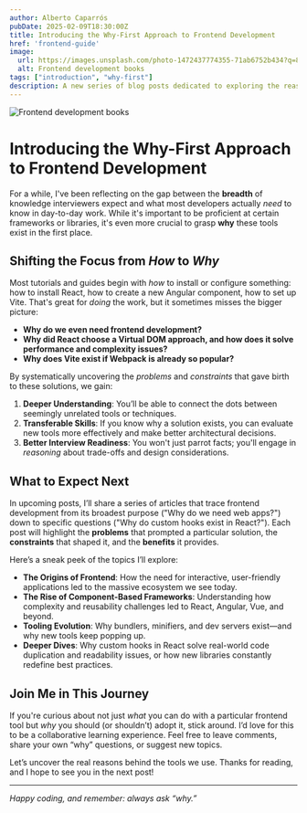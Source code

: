 ```yaml
---
author: Alberto Caparrós
pubDate: 2025-02-09T18:30:00Z
title: Introducing the Why-First Approach to Frontend Development
href: 'frontend-guide'
image:
  url: https://images.unsplash.com/photo-1472437774355-71ab6752b434?q=80&h=250
  alt: Frontend development books
tags: ["introduction", "why-first"]
description: A new series of blog posts dedicated to exploring the reasons and motivations behind the most common frontend tools and practices.
---
```


![Frontend development books](https://images.unsplash.com/photo-1472437774355-71ab6752b434?q=80&h=250)

# Introducing the Why-First Approach to Frontend Development

For a while, I've been reflecting on the gap between the **breadth** of knowledge interviewers expect and what most developers actually *need* to know in day-to-day work. While it's important to be proficient at certain frameworks or libraries, it's even more crucial to grasp **why** these tools exist in the first place.

## Shifting the Focus from *How* to *Why*

Most tutorials and guides begin with *how* to install or configure something: how to install React, how to create a new Angular component, how to set up Vite. That's great for *doing* the work, but it sometimes misses the bigger picture:

- **Why do we even need frontend development?**  
- **Why did React choose a Virtual DOM approach, and how does it solve performance and complexity issues?**  
- **Why does Vite exist if Webpack is already so popular?**  

By systematically uncovering the *problems* and *constraints* that gave birth to these solutions, we gain:

1. **Deeper Understanding**: You’ll be able to connect the dots between seemingly unrelated tools or techniques.  
2. **Transferable Skills**: If you know why a solution exists, you can evaluate new tools more effectively and make better architectural decisions.  
3. **Better Interview Readiness**: You won't just parrot facts; you'll engage in *reasoning* about trade-offs and design considerations.

## What to Expect Next

In upcoming posts, I’ll share a series of articles that trace frontend development from its broadest purpose ("Why do we need web apps?") down to specific questions ("Why do custom hooks exist in React?"). Each post will highlight the **problems** that prompted a particular solution, the **constraints** that shaped it, and the **benefits** it provides.

Here’s a sneak peek of the topics I’ll explore:

- **The Origins of Frontend**: How the need for interactive, user-friendly applications led to the massive ecosystem we see today.  
- **The Rise of Component-Based Frameworks**: Understanding how complexity and reusability challenges led to React, Angular, Vue, and beyond.  
- **Tooling Evolution**: Why bundlers, minifiers, and dev servers exist—and why new tools keep popping up.  
- **Deeper Dives**: Why custom hooks in React solve real-world code duplication and readability issues, or how new libraries constantly redefine best practices.

## Join Me in This Journey

If you're curious about not just *what* you can do with a particular frontend tool but *why* you should (or shouldn’t) adopt it, stick around. I’d love for this to be a collaborative learning experience. Feel free to leave comments, share your own “why” questions, or suggest new topics.

Let’s uncover the real reasons behind the tools we use. Thanks for reading, and I hope to see you in the next post!

---

*Happy coding, and remember: always ask “why.”*